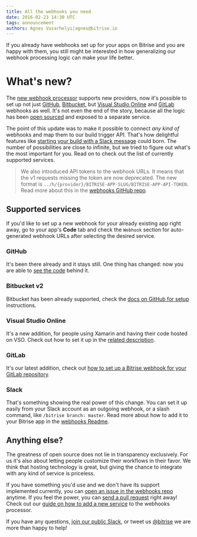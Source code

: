 ```yaml
---
title: All the webhooks you need
date: 2016-02-23 14:30 UTC
tags: announcement
authors: Agnes Vasarhelyi|agnes@bitrise.io
---
```


If you already have webhooks set up for your apps on Bitrise and you are happy with them, you still might be interested in how generalizing our webhook processing logic can make your life better.

# What's new?

The [new webhook processor](https://github.com/bitrise-io/bitrise-webhooks) supports new providers, now it's possible to set up not just [GitHub](https://github.com/), [Bitbucket](https://bitbucket.org/), but [Visual Studio Online](https://www.visualstudio.com/products/visual-studio-team-services-vs) and [GitLab](https://gitlab.com/) webhooks as well. It's not even the end of the story, because all the logic has been [open sourced](https://github.com/bitrise-io/bitrise-webhooks) and exposed to a separate service.

The point of this update was to make it possible to connect *any kind of* webhooks and map them to our build trigger API. That's how delightful features like [starting your build with a Slack message](https://github.com/bitrise-io/bitrise-webhooks#slack---setup--usage) could born. The number of possibilities are close to infinite, but we tried to figure out what's the most important for you. Read on to check out the list of currently supported services.

> We also introduced API tokens to the webhook URLs. It means that the v1 requests missing the token are now deprecated. The new format is `../h/{provider}/BITRISE-APP-SLUG/BITRISE-APP-API-TOKEN`. Read more about this in the [webhooks GitHub repo](https://github.com/bitrise-io/bitrise-webhooks).

## Supported services

If you'd like to set up a new webhook for your already existing app right away, go to your app's **Code** tab and check the `Webhook` section for auto-generated webhook URLs after selecting the desired service.

### GitHub

It's been there already and it stays still. One thing has changed: now you are able to [see the code](https://github.com/bitrise-io/bitrise-webhooks/blob/master/service/hook/github/github.go) behind it.

### Bitbucket v2

Bitbucket has been already supported, check the [docs on GitHub for setup](https://github.com/bitrise-io/bitrise-webhooks#bitbucket-v2-webhooks---setup--usage) instructions.

### Visual Studio Online

It's a new addition, for people using Xamarin and having their code hosted on VSO. Check out how to set it up in the [related description](https://github.com/bitrise-io/bitrise-webhooks#visual-studio-online--visual-studio-team-services---setup--usage).

### GitLab

It's our latest addition, check out [how to set up a Bitrise webhook for your GitLab repository](https://github.com/bitrise-io/bitrise-webhooks#gitlab---setup--usage).

### Slack

That's something showing the real power of this change. You can set it up easily from your Slack account as an outgoing webhook, or a slash command, like `/bitrise branch: master`.  Read more about how to add it to your Bitrise app in the [webhooks Readme](https://github.com/bitrise-io/bitrise-webhooks#slack---setup--usage).

## Anything else?

The greatness of open source does not lie in transparency exclusively. For us it's also about letting people customize their workflows in their favor. We think that hosting technology is great, but giving the chance to integrate with any kind of service is priceless.

If you have something you'd use and we don't have its support implemented currently, you can [open an issue in the webhooks repo](https://github.com/bitrise-io/bitrise-webhooks/issues) anytime. If you feel the power, you can [send a pull request](https://github.com/bitrise-io/bitrise-webhooks/pulls) right away! Check out our [guide on how to add a new service](https://github.com/bitrise-io/bitrise-webhooks#how-to-add-support-for-a-new-provider) to the webhooks processor.

If you have any questions, [join our public Slack](http://chat.bitrise.io), or tweet us [@bitrise](https://twitter.com/bitrise) we are more than happy to help!
